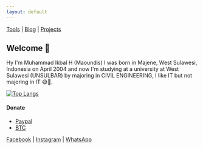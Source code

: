 ```yaml
---
layout: default
---
```


[Tools](https://tools.maoundis.com) | [Blog](https://blog.maoundis.com) | [Projects](./projects.html)

## Welcome 👏

Hy I'm Muhammad Ikbal H (Maoundis) I was born in Majene, West Sulawesi, Indonesia on April 2004 and now I'm studying at a university at West Sulawesi (UNSULBAR) by majoring in CIVIL ENGINEERING, I like IT but not majoring in IT 😅🥴.

[![Top Langs](https://github-readme-stats.vercel.app/api/top-langs/?username=ikbal-hanafi&layout=compact&theme=shades-of-purple)](https://ikbal-hanafi.github.io)

#### Donate
+ [Paypal](https://paypal.me/ikbalRdmc)
+ [BTC](https://www.blockchain.com/btc/address/1P9cv66bjFdwpGYFFx9BbC82kGvZA8qMwC)

[Facebook](https://fb.me/Xiuz.Maoundis) | [Instagram](https://instagram.com/ikbal.rdmc__) | [WhatsApp](https://wa.me/+6283138932677)
